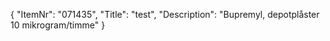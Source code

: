 {
  "ItemNr": "071435",
  "Title": "test",
  "Description": "Bupremyl, depotplåster 10 mikrogram/timme"
}